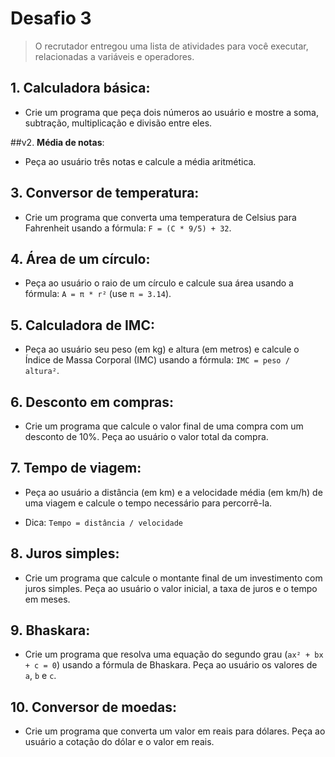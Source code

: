 # Desafio 3
> O recrutador entregou uma lista de atividades para você executar,
> relacionadas a variáveis e operadores.

## 1. **Calculadora básica**:

- Crie um programa que peça dois números ao usuário e mostre a soma, subtração, multiplicação e divisão entre eles.

##v2. **Média de notas**:
- Peça ao usuário três notas e calcule a média aritmética.

## 3. **Conversor de temperatura**:
- Crie um programa que converta uma temperatura de Celsius para Fahrenheit usando a fórmula: `F = (C * 9/5) + 32`.

## 4. **Área de um círculo**:
- Peça ao usuário o raio de um círculo e calcule sua área usando a fórmula: `A = π * r²` (use `π = 3.14`).

## 5. **Calculadora de IMC**:
- Peça ao usuário seu peso (em kg) e altura (em metros) e calcule o Índice de Massa Corporal (IMC) usando a fórmula: `IMC = peso / altura²`.

## 6. **Desconto em compras**:
- Crie um programa que calcule o valor final de uma compra com um desconto de 10%. Peça ao usuário o valor total da compra.

## 7. **Tempo de viagem**:
- Peça ao usuário a distância (em km) e a velocidade média (em km/h) de uma viagem e calcule o tempo necessário para percorrê-la.

- Dica:  `Tempo = distância / velocidade`

## 8. **Juros simples**:
- Crie um programa que calcule o montante final de um investimento com juros simples. Peça ao usuário o valor inicial, a taxa de juros e o tempo em meses.

## 9. **Bhaskara**:
- Crie um programa que resolva uma equação do segundo grau (`ax² + bx + c = 0`) usando a fórmula de Bhaskara. Peça ao usuário os valores de `a`, `b` e `c`.

## 10. **Conversor de moedas**:
- Crie um programa que converta um valor em reais para dólares. Peça ao usuário a cotação do dólar e o valor em reais.
